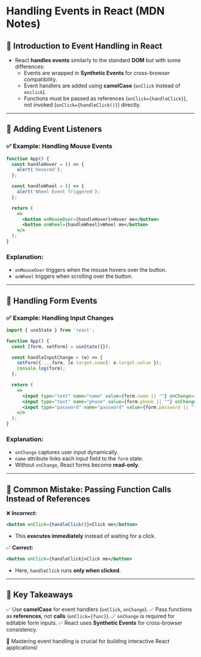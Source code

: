 # Handling Events in React (MDN Notes)

## 🔹 Introduction to Event Handling in React

- React **handles events** similarly to the standard **DOM** but with some differences:
  - Events are wrapped in **Synthetic Events** for cross-browser compatibility.
  - Event handlers are added using **camelCase** (`onClick` instead of `onclick`).
  - Functions must be passed as references (`onClick={handleClick}`), not invoked (`onClick={handleClick()}`) directly.

---

## 🔹 Adding Event Listeners

### ✅ Example: Handling Mouse Events

```jsx
function App() {
  const handleHover = () => {
    alert('Hovered');
  };

  const handleWheel = () => {
    alert('Wheel Event Triggered');
  };

  return (
    <>
      <button onMouseOver={handleHover}>Hover me</button>
      <button onWheel={handleWheel}>Wheel me</button>
    </>
  );
}
```

### Explanation:

- `onMouseOver` triggers when the mouse hovers over the button.
- `onWheel` triggers when scrolling over the button.

---

## 🔹 Handling Form Events

### ✅ Example: Handling Input Changes

```jsx
import { useState } from 'react';

function App() {
  const [form, setForm] = useState({});

  const handleInputChange = (e) => {
    setForm({ ...form, [e.target.name]: e.target.value });
    console.log(form);
  };

  return (
    <>
      <input type="text" name="name" value={form.name || ""} onChange={handleInputChange} />
      <input type="text" name="phone" value={form.phone || ""} onChange={handleInputChange} />
      <input type="password" name="password" value={form.password || ""} onChange={handleInputChange} />
    </>
  );
}
```

### Explanation:

- `onChange` captures user input dynamically.
- `name` attribute links each input field to the `form` state.
- Without `onChange`, React forms become **read-only**.

---

## 🔹 Common Mistake: Passing Function Calls Instead of References

❌ **Incorrect:**

```jsx
<button onClick={handleClick()}>Click me</button>
```

- This **executes immediately** instead of waiting for a click.

✅ **Correct:**

```jsx
<button onClick={handleClick}>Click me</button>
```

- Here, `handleClick` runs **only when clicked**.

---

## 🔹 Key Takeaways

✅ Use **camelCase** for event handlers (`onClick`, `onChange`).
✅ Pass functions as **references**, not **calls** (`onClick={func}`).
✅ `onChange` is required for editable form inputs.
✅ React uses **Synthetic Events** for cross-browser consistency.

🚀 Mastering event handling is crucial for building interactive React applications!

